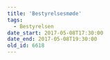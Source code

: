 ```yaml
---
title: 'Bestyrelsesmøde'
tags:
  - Bestyrelsen
date_start: 2017-05-08T17:30:00
date_end: 2017-05-08T19:30:00
old_id: 6618
---
```

